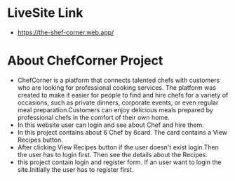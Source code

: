 # LiveSite Link
* https://the-shef-corner.web.app/

# About ChefCorner Project
* ChefCorner is a platform that connects talented chefs with customers who are looking for professional cooking services. The platform was created to make it easier for people to find and hire chefs for a variety of occasions, such as private dinners, corporate events, or even regular meal preparation.Customers can enjoy delicious meals prepared by professional chefs in the comfort of their own home.
* In this website user can login and see about Chef and hire them.
* In this project contains about 6 Chef by 6card. The card contains a View Recipes button.
* After clicking View Recipes button if the user doesn't exist login.Then the user has to login first. Then see the details about the Recipes.
* this project contain login and register form. If an user want to login the site.Initially the user has to register first. 

